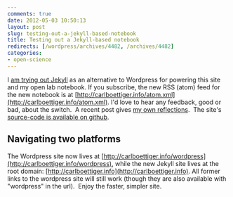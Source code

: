 ```yaml
---
comments: true
date: 2012-05-03 10:50:13
layout: post
slug: testing-out-a-jekyll-based-notebook
title: Testing out a Jekyll-based notebook
redirects: [/wordpress/archives/4482, /archives/4482]
categories:
- open-science
---
```


I [am trying out Jekyll](http://carlboettiger.info/lab-notebook.html) as an alternative to Wordpress for powering this site and my open lab notebook. If you subscribe, the new RSS (atom) feed for the new notebook is at [http://carlboettiger.info/atom.xml](http://carlboettiger.info/atom.xml). I'd love to hear any feedback, good or bad, about the switch.  A recent post gives [my own reflections](http://www.carlboettiger.info/OpenScience/2012/05/01/Jekyll-vs-Wordpress.html).  The site's [source-code is available on github](https://github.com/cboettig/jekyll-source/).


## Navigating two platforms


The Wordpress site now lives at [http://carlboettiger.info/wordpress](http://carlboettiger.info/wordpress), while the new Jekyll site lives at the root domain: [http://carlboettiger.info](http://carlboettiger.info). All former links to the wordpress site will still work (though they are also available with "wordpress" in the url).  Enjoy the faster, simpler site.

